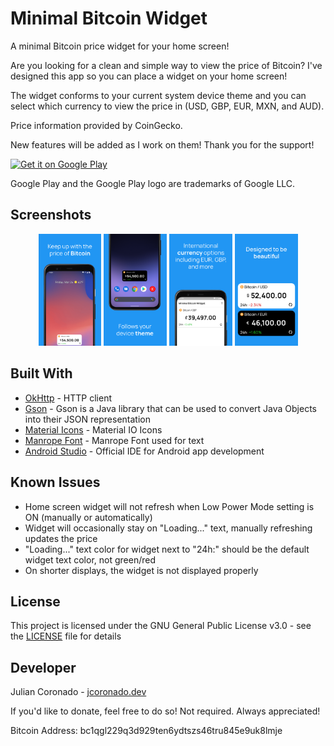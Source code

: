 # Minimal Bitcoin Widget

A minimal Bitcoin price widget for your home screen!

Are you looking for a clean and simple way to view the price of Bitcoin? 
I've designed this app so you can place a widget on your home screen!

The widget conforms to your current system device theme and you can select which currency to view the price in (USD, GBP, EUR, MXN, and AUD).

Price information provided by CoinGecko.

New features will be added as I work on them! Thank you for the support!

<a href='https://play.google.com/store/apps/details?id=com.jcoronado.minimalbitcoinwidget&pcampaignid=pcampaignidMKT-Other-global-all-co-prtnr-py-PartBadge-Mar2515-1'><img alt='Get it on Google Play' src='https://play.google.com/intl/en_us/badges/static/images/badges/en_badge_web_generic.png' width="35%"/></a>

Google Play and the Google Play logo are trademarks of Google LLC.

## Screenshots

<p align="center">
  <img src="screenshots/image1.png" width="20%">
  <img src="screenshots/image2.png" width="20%">
  <img src="screenshots/image3.png" width="20%">
  <img src="screenshots/image4.png" width="20%">
</p>

## Built With
* [OkHttp](https://square.github.io/okhttp/) - HTTP client
* [Gson](https://github.com/google/gson) - Gson is a Java library that can be used to convert Java Objects into their JSON representation
* [Material Icons](https://material.io/resources/icons/) - Material IO Icons
* [Manrope Font](https://manropefont.com/) - Manrope Font used for text
* [Android Studio](https://developer.android.com/studio) - Official IDE for Android app development

## Known Issues
* Home screen widget will not refresh when Low Power Mode setting is ON (manually or automatically)
* Widget will occasionally stay on "Loading..." text, manually refreshing updates the price
* "Loading..." text color for widget next to "24h:" should be the default widget text color, not green/red
* On shorter displays, the widget is not displayed properly

## License
This project is licensed under the GNU General Public License v3.0 - see the [LICENSE](LICENSE) file for details

## Developer
Julian Coronado - [jcoronado.dev](https://jcoronado.dev)

If you'd like to donate, feel free to do so! Not required. Always appreciated!

Bitcoin Address: bc1qgl229q3d929ten6ydtszs46tru845e9uk8lmje
